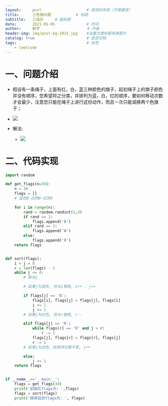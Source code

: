 ```yaml
---
layout:     post                    # 使用的布局（不需要改）
title:      三色旗问题	        # 标题 
subtitle:   三指针  	# 副标题
date:       2021-05-05              # 时间
author:     新宇                     # 作者
header-img: img/post-bg-2015.jpg    #这篇文章标题背景图片
catalog: true                       # 是否归档
tags:                               # 标签
    - leetcode
---
```

# 一、问题介绍
- 假设有一条绳子，上面有红，白，蓝三种颜色的旗子，起初绳子上的旗子颜色并没有顺序，您希望将之分类，并排列为蓝，白，红的顺序，要如何移动次数才会最少，注意您只能在绳子上进行这份动作，而且一次只能调换两个色旗子；
- ![](https://tva1.sinaimg.cn/large/008i3skNly1gq8w5ga16xj30sj063aa0.jpg)

- 解法:
	- ![](https://tva1.sinaimg.cn/large/008i3skNly1gq8w9v42nuj30ic08xglx.jpg)


# 二、代码实现

```python
import random

def get_flags(n=30):
    n = 30
    flags = []
    # 蓝色B-白色W-红色R

    for i in range(n):
        rand = random.randint(1,4)
        if rand == 1:
            flags.append('B')
        elif rand == 2:
            flags.append('W')
        else:
            flags.append('R')
    return flags


def sort(flags):
    i = j = 0
    r = len(flags) - 1
    while j <= r:
    	# 移动j

    	# 如果j为蓝色, 则与i替换, i++ , j++

        if flags[j] == 'B':
            flags[i], flags[j] = flags[j], flags[i]
            i += 1
            j += 1
        # 如果j为红色, 则与r替换, r--

        elif flags[j] == 'R':
            while flags[r] == 'R' and j < r:
                r -= 1
            flags[j], flags[r] = flags[r], flags[j]
            r -= 1
        # 如果j为白色，则保持位置不变, j++

        else:
            j += 1
    return flags


if __name__=='__main__':
    flags = get_flags(30)
    print('初始化flags为: ',flags)
    flags = sort(flags)
    print('排序后的flags为: ', flags)
```